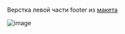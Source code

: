 Верстка левой части footer из [макета](https://www.figma.com/file/zT4e7moPz9PaScdZo12FZ1/The-Glass-Huts-Desktop?mode=dev)

![image](https://github.com/EvgeniaLeleo/dusty_hw_1-4-0-1/assets/88904845/bd5d6b10-6fc2-427e-84a2-ecdcee5b7963)
